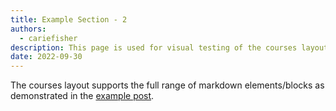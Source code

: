 ```yaml
---
title: Example Section - 2
authors:
  - cariefisher
description: This page is used for visual testing of the courses layout and also showcases its capabilities
date: 2022-09-30
---
```


The courses layout supports the full range of markdown elements/blocks as demonstrated in
the [example post](/handbook/content-types/example-post).
